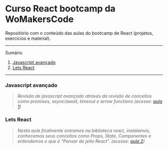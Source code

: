 # Curso React bootcamp da WoMakersCode
Repositório com o conteúdo das aulas do bootcamp de React (projetos, exercícios e material).

*******
Sumário
 1. [Javascript avançado](#aula-1-javascript-avancado)
 2. [Lets React](#aula-2-lets-react)

*******

<div id='aula-1-javascript-avancado'/>  

### Javascript avançado 

  >*Revisão de javascript avançado através da revisão de conceitos como promises, async/await, timeout e arrow functions (acesse: [aula 1](./aula-1-javascript-avancado))*


<div id='aula-2-lets-react'/>  

### Lets React

  >*Nesta aula finalmente entramos na biblioteca react, instalamos, conhecemos seus conceitos como Props, State, Componentes e entendemos o que é "Pensar do jeito React". (acesse: [aula 2](./aula-2-lets-react))*